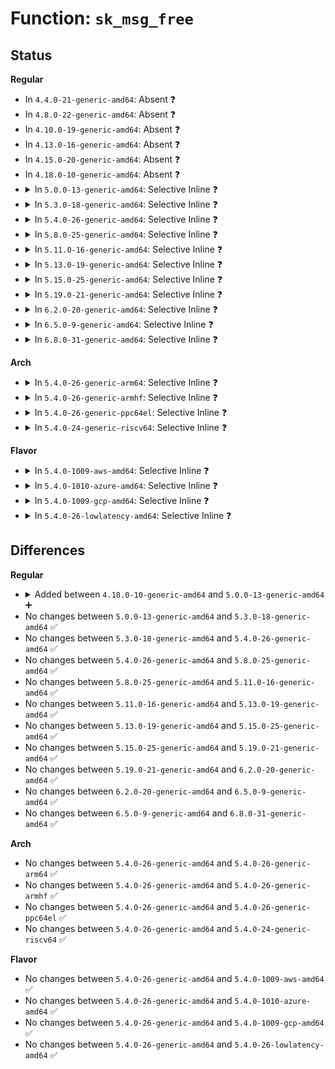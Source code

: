 # Function: <code>sk_msg_free</code>

## Status
<b>Regular</b>
<ul>
<li>
In <code>4.4.0-21-generic-amd64</code>: Absent ❓
</li>
<li>
In <code>4.8.0-22-generic-amd64</code>: Absent ❓
</li>
<li>
In <code>4.10.0-19-generic-amd64</code>: Absent ❓
</li>
<li>
In <code>4.13.0-16-generic-amd64</code>: Absent ❓
</li>
<li>
In <code>4.15.0-20-generic-amd64</code>: Absent ❓
</li>
<li>
In <code>4.18.0-10-generic-amd64</code>: Absent ❓
</li>
<li>
<details>
<summary>In <code>5.0.0-13-generic-amd64</code>: Selective Inline ❓</summary>

```c
int sk_msg_free(struct sock * sk, struct sk_msg * msg)
```

```json
{
  "name": "sk_msg_free",
  "collision_type": "Unique Global",
  "inline_type": "Selective",
  "funcs": [
    {
      "addr": 18446744071588181176,
      "name": "sk_msg_free",
      "external": true,
      "loc": "net/core/skmsg.c:196",
      "file": "net/core/skmsg.c",
      "inline": "not declared, inlined",
      "caller_inline": [
        "net/core/skmsg.c:sk_psock_drop",
        "net/core/skmsg.c:sk_psock_destroy_deferred",
        "net/core/skmsg.c:__sk_psock_purge_ingress_msg"
      ],
      "caller_func": [
        "net/ipv4/tcp_bpf.c:tcp_bpf_remove",
        "net/ipv4/tcp_bpf.c:tcp_bpf_sendmsg",
        "net/ipv4/tcp_bpf.c:tcp_bpf_send_verdict",
        "net/ipv4/tcp_bpf.c:tcp_bpf_send_verdict",
        "net/ipv4/tcp_bpf.c:tcp_bpf_sendmsg_redir",
        "net/ipv4/tcp_bpf.c:tcp_bpf_sendmsg_redir"
      ]
    }
  ],
  "symbols": [
    {
      "addr": 18446744071588179104,
      "name": "sk_msg_free",
      "section": ".text",
      "bind": "STB_GLOBAL",
      "size": 23
    }
  ]
}
```
</details>
</li>
<li>
<details>
<summary>In <code>5.3.0-18-generic-amd64</code>: Selective Inline ❓</summary>

```c
int sk_msg_free(struct sock * sk, struct sk_msg * msg)
```

```json
{
  "name": "sk_msg_free",
  "collision_type": "Unique Global",
  "inline_type": "Selective",
  "funcs": [
    {
      "addr": 18446744071588507181,
      "name": "sk_msg_free",
      "external": true,
      "loc": "net/core/skmsg.c:205",
      "file": "net/core/skmsg.c",
      "inline": "not declared, inlined",
      "caller_inline": [
        "net/core/skmsg.c:sk_psock_drop",
        "net/core/skmsg.c:sk_psock_destroy_deferred",
        "net/core/skmsg.c:__sk_psock_purge_ingress_msg"
      ],
      "caller_func": [
        "net/ipv4/tcp_bpf.c:tcp_bpf_sendmsg",
        "net/ipv4/tcp_bpf.c:tcp_bpf_send_verdict",
        "net/ipv4/tcp_bpf.c:tcp_bpf_send_verdict",
        "net/ipv4/tcp_bpf.c:tcp_bpf_sendmsg_redir",
        "net/ipv4/tcp_bpf.c:tcp_bpf_sendmsg_redir"
      ]
    }
  ],
  "symbols": [
    {
      "addr": 18446744071588505168,
      "name": "sk_msg_free",
      "section": ".text",
      "bind": "STB_GLOBAL",
      "size": 23
    }
  ]
}
```
</details>
</li>
<li>
<details>
<summary>In <code>5.4.0-26-generic-amd64</code>: Selective Inline ❓</summary>

```c
int sk_msg_free(struct sock * sk, struct sk_msg * msg)
```

```json
{
  "name": "sk_msg_free",
  "collision_type": "Unique Global",
  "inline_type": "Selective",
  "funcs": [
    {
      "addr": 18446744071588715773,
      "name": "sk_msg_free",
      "external": true,
      "loc": "net/core/skmsg.c:204",
      "file": "net/core/skmsg.c",
      "inline": "not declared, inlined",
      "caller_inline": [
        "net/core/skmsg.c:sk_psock_drop",
        "net/core/skmsg.c:sk_psock_destroy_deferred",
        "net/core/skmsg.c:__sk_psock_purge_ingress_msg"
      ],
      "caller_func": [
        "net/ipv4/tcp_bpf.c:tcp_bpf_sendmsg",
        "net/ipv4/tcp_bpf.c:tcp_bpf_send_verdict",
        "net/ipv4/tcp_bpf.c:tcp_bpf_send_verdict",
        "net/ipv4/tcp_bpf.c:tcp_bpf_sendmsg_redir",
        "net/ipv4/tcp_bpf.c:tcp_bpf_sendmsg_redir"
      ]
    }
  ],
  "symbols": [
    {
      "addr": 18446744071588714016,
      "name": "sk_msg_free",
      "section": ".text",
      "bind": "STB_GLOBAL",
      "size": 23
    }
  ]
}
```
</details>
</li>
<li>
<details>
<summary>In <code>5.8.0-25-generic-amd64</code>: Selective Inline ❓</summary>

```c
int sk_msg_free(struct sock * sk, struct sk_msg * msg)
```

```json
{
  "name": "sk_msg_free",
  "collision_type": "Unique Global",
  "inline_type": "Selective",
  "funcs": [
    {
      "addr": 18446744071589582861,
      "name": "sk_msg_free",
      "external": true,
      "loc": "net/core/skmsg.c:205",
      "file": "net/core/skmsg.c",
      "inline": "not declared, inlined",
      "caller_inline": [
        "net/core/skmsg.c:sk_psock_drop",
        "net/core/skmsg.c:sk_psock_destroy_deferred",
        "net/core/skmsg.c:__sk_psock_purge_ingress_msg"
      ],
      "caller_func": [
        "net/ipv4/tcp_bpf.c:tcp_bpf_sendmsg",
        "net/ipv4/tcp_bpf.c:tcp_bpf_send_verdict",
        "net/ipv4/tcp_bpf.c:tcp_bpf_send_verdict",
        "net/ipv4/tcp_bpf.c:tcp_bpf_sendmsg_redir",
        "net/xfrm/espintcp.c:espintcp_close",
        "net/xfrm/espintcp.c:espintcp_sendmsg"
      ]
    }
  ],
  "symbols": [
    {
      "addr": 18446744071589580880,
      "name": "sk_msg_free",
      "section": ".text",
      "bind": "STB_GLOBAL",
      "size": 23
    }
  ]
}
```
</details>
</li>
<li>
<details>
<summary>In <code>5.11.0-16-generic-amd64</code>: Selective Inline ❓</summary>

```c
int sk_msg_free(struct sock * sk, struct sk_msg * msg)
```

```json
{
  "name": "sk_msg_free",
  "collision_type": "Unique Global",
  "inline_type": "Selective",
  "funcs": [
    {
      "addr": 18446744071589594093,
      "name": "sk_msg_free",
      "external": true,
      "loc": "net/core/skmsg.c:207",
      "file": "net/core/skmsg.c",
      "inline": "not declared, inlined",
      "caller_inline": [
        "net/core/skmsg.c:sk_psock_drop",
        "net/core/skmsg.c:sk_psock_destroy_deferred",
        "net/core/skmsg.c:__sk_psock_purge_ingress_msg"
      ],
      "caller_func": [
        "net/ipv4/tcp_bpf.c:tcp_bpf_sendmsg",
        "net/ipv4/tcp_bpf.c:tcp_bpf_send_verdict",
        "net/ipv4/tcp_bpf.c:tcp_bpf_send_verdict",
        "net/ipv4/tcp_bpf.c:tcp_bpf_sendmsg_redir",
        "net/xfrm/espintcp.c:espintcp_close",
        "net/xfrm/espintcp.c:espintcp_sendmsg"
      ]
    }
  ],
  "symbols": [
    {
      "addr": 18446744071589589808,
      "name": "sk_msg_free",
      "section": ".text",
      "bind": "STB_GLOBAL",
      "size": 23
    }
  ]
}
```
</details>
</li>
<li>
<details>
<summary>In <code>5.13.0-19-generic-amd64</code>: Selective Inline ❓</summary>

```c
int sk_msg_free(struct sock * sk, struct sk_msg * msg)
```

```json
{
  "name": "sk_msg_free",
  "collision_type": "Unique Global",
  "inline_type": "Selective",
  "funcs": [
    {
      "addr": 18446744071589648327,
      "name": "sk_msg_free",
      "external": true,
      "loc": "net/core/skmsg.c:207",
      "file": "net/core/skmsg.c",
      "inline": "not declared, inlined",
      "caller_inline": [
        "net/core/skmsg.c:sk_psock_destroy",
        "net/core/skmsg.c:sk_psock_stop",
        "net/core/skmsg.c:sk_psock_stop"
      ],
      "caller_func": [
        "net/ipv4/tcp_bpf.c:tcp_bpf_sendmsg",
        "net/ipv4/tcp_bpf.c:tcp_bpf_send_verdict",
        "net/ipv4/tcp_bpf.c:tcp_bpf_send_verdict",
        "net/ipv4/tcp_bpf.c:tcp_bpf_sendmsg_redir",
        "net/xfrm/espintcp.c:espintcp_close",
        "net/xfrm/espintcp.c:espintcp_sendmsg"
      ]
    }
  ],
  "symbols": [
    {
      "addr": 18446744071589647792,
      "name": "sk_msg_free",
      "section": ".text",
      "bind": "STB_GLOBAL",
      "size": 23
    }
  ]
}
```
</details>
</li>
<li>
<details>
<summary>In <code>5.15.0-25-generic-amd64</code>: Selective Inline ❓</summary>

```c
int sk_msg_free(struct sock * sk, struct sk_msg * msg)
```

```json
{
  "name": "sk_msg_free",
  "collision_type": "Unique Global",
  "inline_type": "Selective",
  "funcs": [
    {
      "addr": 18446744071590403719,
      "name": "sk_msg_free",
      "external": true,
      "loc": "net/core/skmsg.c:207",
      "file": "net/core/skmsg.c",
      "inline": "not declared, inlined",
      "caller_inline": [
        "net/core/skmsg.c:sk_psock_destroy",
        "net/core/skmsg.c:sk_psock_stop",
        "net/core/skmsg.c:sk_psock_stop"
      ],
      "caller_func": [
        "net/ipv4/tcp_bpf.c:tcp_bpf_sendmsg",
        "net/ipv4/tcp_bpf.c:tcp_bpf_send_verdict",
        "net/ipv4/tcp_bpf.c:tcp_bpf_send_verdict",
        "net/ipv4/tcp_bpf.c:tcp_bpf_sendmsg_redir",
        "net/xfrm/espintcp.c:espintcp_close",
        "net/xfrm/espintcp.c:espintcp_sendmsg"
      ]
    }
  ],
  "symbols": [
    {
      "addr": 18446744071590403456,
      "name": "sk_msg_free",
      "section": ".text",
      "bind": "STB_GLOBAL",
      "size": 23
    }
  ]
}
```
</details>
</li>
<li>
<details>
<summary>In <code>5.19.0-21-generic-amd64</code>: Selective Inline ❓</summary>

```c
int sk_msg_free(struct sock * sk, struct sk_msg * msg)
```

```json
{
  "name": "sk_msg_free",
  "collision_type": "Unique Global",
  "inline_type": "Selective",
  "funcs": [
    {
      "addr": 18446744071591999639,
      "name": "sk_msg_free",
      "external": true,
      "loc": "net/core/skmsg.c:216",
      "file": "net/core/skmsg.c",
      "inline": "not declared, inlined",
      "caller_inline": [
        "net/core/skmsg.c:sk_psock_destroy",
        "net/core/skmsg.c:sk_psock_stop",
        "net/core/skmsg.c:sk_psock_stop",
        "net/core/skmsg.c:sk_psock_skb_ingress_enqueue"
      ],
      "caller_func": [
        "net/ipv4/tcp_bpf.c:tcp_bpf_sendmsg",
        "net/ipv4/tcp_bpf.c:tcp_bpf_send_verdict",
        "net/ipv4/tcp_bpf.c:tcp_bpf_send_verdict",
        "net/xfrm/espintcp.c:espintcp_close",
        "net/xfrm/espintcp.c:espintcp_sendmsg"
      ]
    }
  ],
  "symbols": [
    {
      "addr": 18446744071591999024,
      "name": "sk_msg_free",
      "section": ".text",
      "bind": "STB_GLOBAL",
      "size": 35
    }
  ]
}
```
</details>
</li>
<li>
<details>
<summary>In <code>6.2.0-20-generic-amd64</code>: Selective Inline ❓</summary>

```c
int sk_msg_free(struct sock * sk, struct sk_msg * msg)
```

```json
{
  "name": "sk_msg_free",
  "collision_type": "Unique Global",
  "inline_type": "Selective",
  "funcs": [
    {
      "addr": 18446744071593812983,
      "name": "sk_msg_free",
      "external": true,
      "loc": "net/core/skmsg.c:216",
      "file": "net/core/skmsg.c",
      "inline": "not declared, inlined",
      "caller_inline": [
        "net/core/skmsg.c:sk_psock_destroy",
        "net/core/skmsg.c:sk_psock_stop",
        "net/core/skmsg.c:sk_psock_stop",
        "net/core/skmsg.c:sk_psock_skb_ingress_enqueue"
      ],
      "caller_func": [
        "net/ipv4/tcp_bpf.c:tcp_bpf_sendmsg",
        "net/ipv4/tcp_bpf.c:tcp_bpf_send_verdict",
        "net/ipv4/tcp_bpf.c:tcp_bpf_send_verdict",
        "net/xfrm/espintcp.c:espintcp_close",
        "net/xfrm/espintcp.c:espintcp_sendmsg"
      ]
    }
  ],
  "symbols": [
    {
      "addr": 18446744071593810256,
      "name": "sk_msg_free",
      "section": ".text",
      "bind": "STB_GLOBAL",
      "size": 35
    }
  ]
}
```
</details>
</li>
<li>
<details>
<summary>In <code>6.5.0-9-generic-amd64</code>: Selective Inline ❓</summary>

```c
int sk_msg_free(struct sock * sk, struct sk_msg * msg)
```

```json
{
  "name": "sk_msg_free",
  "collision_type": "Unique Global",
  "inline_type": "Selective",
  "funcs": [
    {
      "addr": 18446744071594191145,
      "name": "sk_msg_free",
      "external": true,
      "loc": "net/core/skmsg.c:217",
      "file": "net/core/skmsg.c",
      "inline": "not declared, inlined",
      "caller_inline": [
        "net/core/skmsg.c:sk_psock_destroy",
        "net/core/skmsg.c:sk_psock_destroy",
        "net/core/skmsg.c:sk_psock_stop",
        "net/core/skmsg.c:sk_psock_skb_ingress_enqueue"
      ],
      "caller_func": [
        "net/ipv4/tcp_bpf.c:tcp_bpf_sendmsg",
        "net/ipv4/tcp_bpf.c:tcp_bpf_send_verdict",
        "net/ipv4/tcp_bpf.c:tcp_bpf_send_verdict",
        "net/xfrm/espintcp.c:espintcp_close",
        "net/xfrm/espintcp.c:espintcp_sendmsg"
      ]
    }
  ],
  "symbols": [
    {
      "addr": 18446744071594184544,
      "name": "sk_msg_free",
      "section": ".text",
      "bind": "STB_GLOBAL",
      "size": 35
    }
  ]
}
```
</details>
</li>
<li>
<details>
<summary>In <code>6.8.0-31-generic-amd64</code>: Selective Inline ❓</summary>

```c
int sk_msg_free(struct sock * sk, struct sk_msg * msg)
```

```json
{
  "name": "sk_msg_free",
  "collision_type": "Unique Global",
  "inline_type": "Selective",
  "funcs": [
    {
      "addr": 18446744071594990025,
      "name": "sk_msg_free",
      "external": true,
      "loc": "net/core/skmsg.c:217",
      "file": "net/core/skmsg.c",
      "inline": "not declared, inlined",
      "caller_inline": [
        "net/core/skmsg.c:sk_psock_destroy",
        "net/core/skmsg.c:sk_psock_destroy",
        "net/core/skmsg.c:sk_psock_stop",
        "net/core/skmsg.c:sk_psock_skb_ingress_enqueue"
      ],
      "caller_func": [
        "net/ipv4/tcp_bpf.c:tcp_bpf_sendmsg",
        "net/ipv4/tcp_bpf.c:tcp_bpf_send_verdict",
        "net/ipv4/tcp_bpf.c:tcp_bpf_send_verdict",
        "net/xfrm/espintcp.c:espintcp_close",
        "net/xfrm/espintcp.c:espintcp_sendmsg"
      ]
    }
  ],
  "symbols": [
    {
      "addr": 18446744071594980880,
      "name": "sk_msg_free",
      "section": ".text",
      "bind": "STB_GLOBAL",
      "size": 35
    }
  ]
}
```
</details>
</li>
</ul>
<b>Arch</b>
<ul>
<li>
<details>
<summary>In <code>5.4.0-26-generic-arm64</code>: Selective Inline ❓</summary>

```c
int sk_msg_free(struct sock * sk, struct sk_msg * msg)
```

```json
{
  "name": "sk_msg_free",
  "collision_type": "Unique Global",
  "inline_type": "Selective",
  "funcs": [
    {
      "addr": 18446603336502279988,
      "name": "sk_msg_free",
      "external": true,
      "loc": "net/core/skmsg.c:204",
      "file": "net/core/skmsg.c",
      "inline": "not declared, inlined",
      "caller_inline": [
        "net/core/skmsg.c:sk_psock_drop",
        "net/core/skmsg.c:sk_psock_destroy_deferred",
        "net/core/skmsg.c:__sk_psock_purge_ingress_msg"
      ],
      "caller_func": [
        "net/ipv4/tcp_bpf.c:tcp_bpf_sendmsg",
        "net/ipv4/tcp_bpf.c:tcp_bpf_send_verdict",
        "net/ipv4/tcp_bpf.c:tcp_bpf_send_verdict",
        "net/ipv4/tcp_bpf.c:tcp_bpf_sendmsg_redir",
        "net/ipv4/tcp_bpf.c:tcp_bpf_sendmsg_redir"
      ]
    }
  ],
  "symbols": [
    {
      "addr": 18446603336502274272,
      "name": "sk_msg_free",
      "section": ".text",
      "bind": "STB_GLOBAL",
      "size": 60
    }
  ]
}
```
</details>
</li>
<li>
<details>
<summary>In <code>5.4.0-26-generic-armhf</code>: Selective Inline ❓</summary>

```c
int sk_msg_free(struct sock * sk, struct sk_msg * msg)
```

```json
{
  "name": "sk_msg_free",
  "collision_type": "Unique Global",
  "inline_type": "Selective",
  "funcs": [
    {
      "addr": 3235020076,
      "name": "sk_msg_free",
      "external": true,
      "loc": "net/core/skmsg.c:204",
      "file": "net/core/skmsg.c",
      "inline": "not declared, inlined",
      "caller_inline": [
        "net/core/skmsg.c:sk_psock_drop",
        "net/core/skmsg.c:sk_psock_destroy_deferred",
        "net/core/skmsg.c:__sk_psock_purge_ingress_msg"
      ],
      "caller_func": [
        "net/ipv4/tcp_bpf.c:tcp_bpf_sendmsg",
        "net/ipv4/tcp_bpf.c:tcp_bpf_send_verdict",
        "net/ipv4/tcp_bpf.c:tcp_bpf_send_verdict",
        "net/ipv4/tcp_bpf.c:tcp_bpf_sendmsg_redir",
        "net/ipv4/tcp_bpf.c:tcp_bpf_sendmsg_redir"
      ]
    }
  ],
  "symbols": [
    {
      "addr": 3235018208,
      "name": "sk_msg_free",
      "section": ".text",
      "bind": "STB_GLOBAL",
      "size": 36
    }
  ]
}
```
</details>
</li>
<li>
<details>
<summary>In <code>5.4.0-26-generic-ppc64el</code>: Selective Inline ❓</summary>

```c
int sk_msg_free(struct sock * sk, struct sk_msg * msg)
```

```json
{
  "name": "sk_msg_free",
  "collision_type": "Unique Global",
  "inline_type": "Selective",
  "funcs": [
    {
      "addr": 13835058055295779440,
      "name": "sk_msg_free",
      "external": true,
      "loc": "net/core/skmsg.c:204",
      "file": "net/core/skmsg.c",
      "inline": "not declared, inlined",
      "caller_inline": [
        "net/core/skmsg.c:sk_psock_drop",
        "net/core/skmsg.c:sk_psock_destroy_deferred",
        "net/core/skmsg.c:__sk_psock_purge_ingress_msg"
      ],
      "caller_func": [
        "net/ipv4/tcp_bpf.c:tcp_bpf_sendmsg",
        "net/ipv4/tcp_bpf.c:tcp_bpf_send_verdict",
        "net/ipv4/tcp_bpf.c:tcp_bpf_send_verdict",
        "net/ipv4/tcp_bpf.c:tcp_bpf_sendmsg_redir",
        "net/ipv4/tcp_bpf.c:tcp_bpf_sendmsg_redir"
      ]
    }
  ],
  "symbols": [
    {
      "addr": 13835058055295776512,
      "name": "sk_msg_free",
      "section": ".text",
      "bind": "STB_GLOBAL",
      "size": 28
    }
  ]
}
```
</details>
</li>
<li>
<details>
<summary>In <code>5.4.0-24-generic-riscv64</code>: Selective Inline ❓</summary>

```c
int sk_msg_free(struct sock * sk, struct sk_msg * msg)
```

```json
{
  "name": "sk_msg_free",
  "collision_type": "Unique Global",
  "inline_type": "Selective",
  "funcs": [
    {
      "addr": 18446743936278512720,
      "name": "sk_msg_free",
      "external": true,
      "loc": "net/core/skmsg.c:204",
      "file": "net/core/skmsg.c",
      "inline": "not declared, inlined",
      "caller_inline": [
        "net/core/skmsg.c:sk_psock_drop",
        "net/core/skmsg.c:sk_psock_destroy_deferred",
        "net/core/skmsg.c:__sk_psock_purge_ingress_msg"
      ],
      "caller_func": [
        "net/ipv4/tcp_bpf.c:tcp_bpf_sendmsg",
        "net/ipv4/tcp_bpf.c:tcp_bpf_send_verdict",
        "net/ipv4/tcp_bpf.c:tcp_bpf_send_verdict",
        "net/ipv4/tcp_bpf.c:tcp_bpf_sendmsg_redir",
        "net/ipv4/tcp_bpf.c:tcp_bpf_sendmsg_redir"
      ]
    }
  ],
  "symbols": [
    {
      "addr": 18446743936278510578,
      "name": "sk_msg_free",
      "section": ".text",
      "bind": "STB_GLOBAL",
      "size": 54
    }
  ]
}
```
</details>
</li>
</ul>
<b>Flavor</b>
<ul>
<li>
<details>
<summary>In <code>5.4.0-1009-aws-amd64</code>: Selective Inline ❓</summary>

```c
int sk_msg_free(struct sock * sk, struct sk_msg * msg)
```

```json
{
  "name": "sk_msg_free",
  "collision_type": "Unique Global",
  "inline_type": "Selective",
  "funcs": [
    {
      "addr": 18446744071588322509,
      "name": "sk_msg_free",
      "external": true,
      "loc": "net/core/skmsg.c:204",
      "file": "net/core/skmsg.c",
      "inline": "not declared, inlined",
      "caller_inline": [
        "net/core/skmsg.c:sk_psock_drop",
        "net/core/skmsg.c:sk_psock_destroy_deferred",
        "net/core/skmsg.c:__sk_psock_purge_ingress_msg"
      ],
      "caller_func": [
        "net/ipv4/tcp_bpf.c:tcp_bpf_sendmsg",
        "net/ipv4/tcp_bpf.c:tcp_bpf_send_verdict",
        "net/ipv4/tcp_bpf.c:tcp_bpf_send_verdict",
        "net/ipv4/tcp_bpf.c:tcp_bpf_sendmsg_redir",
        "net/ipv4/tcp_bpf.c:tcp_bpf_sendmsg_redir"
      ]
    }
  ],
  "symbols": [
    {
      "addr": 18446744071588320752,
      "name": "sk_msg_free",
      "section": ".text",
      "bind": "STB_GLOBAL",
      "size": 23
    }
  ]
}
```
</details>
</li>
<li>
<details>
<summary>In <code>5.4.0-1010-azure-amd64</code>: Selective Inline ❓</summary>

```c
int sk_msg_free(struct sock * sk, struct sk_msg * msg)
```

```json
{
  "name": "sk_msg_free",
  "collision_type": "Unique Global",
  "inline_type": "Selective",
  "funcs": [
    {
      "addr": 18446744071588035293,
      "name": "sk_msg_free",
      "external": true,
      "loc": "net/core/skmsg.c:204",
      "file": "net/core/skmsg.c",
      "inline": "not declared, inlined",
      "caller_inline": [
        "net/core/skmsg.c:sk_psock_drop",
        "net/core/skmsg.c:sk_psock_destroy_deferred",
        "net/core/skmsg.c:__sk_psock_purge_ingress_msg"
      ],
      "caller_func": [
        "net/ipv4/tcp_bpf.c:tcp_bpf_sendmsg",
        "net/ipv4/tcp_bpf.c:tcp_bpf_send_verdict",
        "net/ipv4/tcp_bpf.c:tcp_bpf_send_verdict",
        "net/ipv4/tcp_bpf.c:tcp_bpf_sendmsg_redir",
        "net/ipv4/tcp_bpf.c:tcp_bpf_sendmsg_redir"
      ]
    }
  ],
  "symbols": [
    {
      "addr": 18446744071588033536,
      "name": "sk_msg_free",
      "section": ".text",
      "bind": "STB_GLOBAL",
      "size": 23
    }
  ]
}
```
</details>
</li>
<li>
<details>
<summary>In <code>5.4.0-1009-gcp-amd64</code>: Selective Inline ❓</summary>

```c
int sk_msg_free(struct sock * sk, struct sk_msg * msg)
```

```json
{
  "name": "sk_msg_free",
  "collision_type": "Unique Global",
  "inline_type": "Selective",
  "funcs": [
    {
      "addr": 18446744071588654333,
      "name": "sk_msg_free",
      "external": true,
      "loc": "net/core/skmsg.c:204",
      "file": "net/core/skmsg.c",
      "inline": "not declared, inlined",
      "caller_inline": [
        "net/core/skmsg.c:sk_psock_drop",
        "net/core/skmsg.c:sk_psock_destroy_deferred",
        "net/core/skmsg.c:__sk_psock_purge_ingress_msg"
      ],
      "caller_func": [
        "net/ipv4/tcp_bpf.c:tcp_bpf_sendmsg",
        "net/ipv4/tcp_bpf.c:tcp_bpf_send_verdict",
        "net/ipv4/tcp_bpf.c:tcp_bpf_send_verdict",
        "net/ipv4/tcp_bpf.c:tcp_bpf_sendmsg_redir",
        "net/ipv4/tcp_bpf.c:tcp_bpf_sendmsg_redir"
      ]
    }
  ],
  "symbols": [
    {
      "addr": 18446744071588652576,
      "name": "sk_msg_free",
      "section": ".text",
      "bind": "STB_GLOBAL",
      "size": 23
    }
  ]
}
```
</details>
</li>
<li>
<details>
<summary>In <code>5.4.0-26-lowlatency-amd64</code>: Selective Inline ❓</summary>

```c
int sk_msg_free(struct sock * sk, struct sk_msg * msg)
```

```json
{
  "name": "sk_msg_free",
  "collision_type": "Unique Global",
  "inline_type": "Selective",
  "funcs": [
    {
      "addr": 18446744071588794141,
      "name": "sk_msg_free",
      "external": true,
      "loc": "net/core/skmsg.c:204",
      "file": "net/core/skmsg.c",
      "inline": "not declared, inlined",
      "caller_inline": [
        "net/core/skmsg.c:sk_psock_drop",
        "net/core/skmsg.c:sk_psock_destroy_deferred",
        "net/core/skmsg.c:__sk_psock_purge_ingress_msg"
      ],
      "caller_func": [
        "net/ipv4/tcp_bpf.c:tcp_bpf_sendmsg",
        "net/ipv4/tcp_bpf.c:tcp_bpf_send_verdict",
        "net/ipv4/tcp_bpf.c:tcp_bpf_send_verdict",
        "net/ipv4/tcp_bpf.c:tcp_bpf_sendmsg_redir",
        "net/ipv4/tcp_bpf.c:tcp_bpf_sendmsg_redir"
      ]
    }
  ],
  "symbols": [
    {
      "addr": 18446744071588792384,
      "name": "sk_msg_free",
      "section": ".text",
      "bind": "STB_GLOBAL",
      "size": 23
    }
  ]
}
```
</details>
</li>
</ul>

## Differences
<b>Regular</b>
<ul>
<li>
<details>
<summary>Added between <code>4.18.0-10-generic-amd64</code> and <code>5.0.0-13-generic-amd64</code> ➕</summary>

```c
int sk_msg_free(struct sock * sk, struct sk_msg * msg)
```
</details>
</li>
<li>
No changes between <code>5.0.0-13-generic-amd64</code> and <code>5.3.0-18-generic-amd64</code> ✅
</li>
<li>
No changes between <code>5.3.0-18-generic-amd64</code> and <code>5.4.0-26-generic-amd64</code> ✅
</li>
<li>
No changes between <code>5.4.0-26-generic-amd64</code> and <code>5.8.0-25-generic-amd64</code> ✅
</li>
<li>
No changes between <code>5.8.0-25-generic-amd64</code> and <code>5.11.0-16-generic-amd64</code> ✅
</li>
<li>
No changes between <code>5.11.0-16-generic-amd64</code> and <code>5.13.0-19-generic-amd64</code> ✅
</li>
<li>
No changes between <code>5.13.0-19-generic-amd64</code> and <code>5.15.0-25-generic-amd64</code> ✅
</li>
<li>
No changes between <code>5.15.0-25-generic-amd64</code> and <code>5.19.0-21-generic-amd64</code> ✅
</li>
<li>
No changes between <code>5.19.0-21-generic-amd64</code> and <code>6.2.0-20-generic-amd64</code> ✅
</li>
<li>
No changes between <code>6.2.0-20-generic-amd64</code> and <code>6.5.0-9-generic-amd64</code> ✅
</li>
<li>
No changes between <code>6.5.0-9-generic-amd64</code> and <code>6.8.0-31-generic-amd64</code> ✅
</li>
</ul>
<b>Arch</b>
<ul>
<li>
No changes between <code>5.4.0-26-generic-amd64</code> and <code>5.4.0-26-generic-arm64</code> ✅
</li>
<li>
No changes between <code>5.4.0-26-generic-amd64</code> and <code>5.4.0-26-generic-armhf</code> ✅
</li>
<li>
No changes between <code>5.4.0-26-generic-amd64</code> and <code>5.4.0-26-generic-ppc64el</code> ✅
</li>
<li>
No changes between <code>5.4.0-26-generic-amd64</code> and <code>5.4.0-24-generic-riscv64</code> ✅
</li>
</ul>
<b>Flavor</b>
<ul>
<li>
No changes between <code>5.4.0-26-generic-amd64</code> and <code>5.4.0-1009-aws-amd64</code> ✅
</li>
<li>
No changes between <code>5.4.0-26-generic-amd64</code> and <code>5.4.0-1010-azure-amd64</code> ✅
</li>
<li>
No changes between <code>5.4.0-26-generic-amd64</code> and <code>5.4.0-1009-gcp-amd64</code> ✅
</li>
<li>
No changes between <code>5.4.0-26-generic-amd64</code> and <code>5.4.0-26-lowlatency-amd64</code> ✅
</li>
</ul>
